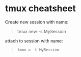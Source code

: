# tmux cheatsheet
Create new session with name:

> tmux new -s MySession
    
attach to session with name:

> `tmux a -t MySession`
